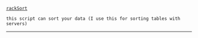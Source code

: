 [`rackSort`](https://github.com/kirillmsc/Scripts/blob/master/python/rackSort.py)
```
this script can sort your data (I use this for sorting tables with servers)
```
----------